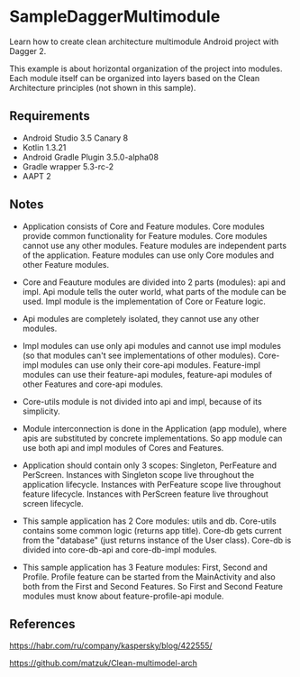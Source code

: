 # SampleDaggerMultimodule
Learn how to create clean architecture multimodule Android project with Dagger 2.

This example is about horizontal organization of the project into modules. Each module itself can be organized into layers based on the Clean Architecture principles (not shown in this sample).

## Requirements
* Android Studio 3.5 Canary 8
* Kotlin 1.3.21
* Android Gradle Plugin 3.5.0-alpha08
* Gradle wrapper 5.3-rc-2
* AAPT 2

## Notes
* Application consists of Core and Feature modules. Core modules provide common functionality for Feature modules. Core modules cannot use any other modules. Feature modules are independent parts of the application. Feature modules can use only Core modules and other Feature modules.

* Core and Feauture modules are divided into 2 parts (modules): api and impl. Api module tells the outer world, what parts of the module can be used. Impl module is the implementation of Core or Feature logic.

* Api modules are completely isolated, they cannot use any other modules.

* Impl modules can use only api modules and cannot use impl modules (so that modules can't see implementations of other modules). Core-impl modules can use only their core-api modules. Feature-impl modules can use their feature-api modules, feature-api modules of other Features and core-api modules.

* Core-utils module is not divided into api and impl, because of its simplicity.

* Module interconnection is done in the Application (app module), where apis are substituted by concrete implementations. So app module can use both api and impl modules of Cores and Features.

* Application should contain only 3 scopes: Singleton, PerFeature and PerScreen. Instances with Singleton scope live throughout the application lifecycle. Instances with PerFeature scope live throughout feature lifecycle. Instances with PerScreen feature live throughout screen lifecycle.

* This sample application has 2 Core modules: utils and db. Core-utils contains some common logic (returns app title). Core-db gets current from the "database" (just returns instance of the User class). Core-db is divided into core-db-api and core-db-impl modules.

* This sample application has 3 Feature modules: First, Second and Profile. Profile feature can be started from the MainActivity and also both from the First and Second Features. So First and Second Feature modules must know about feature-profile-api module. 

## References
https://habr.com/ru/company/kaspersky/blog/422555/

https://github.com/matzuk/Clean-multimodel-arch